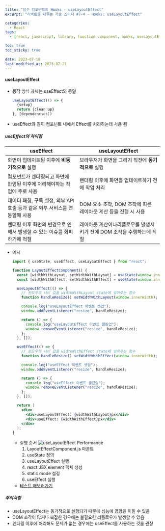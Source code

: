 ```yaml
---
title: "함수 컴포넌트의 Hooks - useLayoutEffect"
excerpt: "리액트를 다루는 기술 스터디 #7-4 - Hooks: useLayoutEffect"

categories:
  - React
tags:
  - [react, javascript, library, function component, hooks, useLayoutEffect]

toc: true
toc_sticky: true
 
date: 2023-07-18
last_modified_at: 2023-07-21
---
```


#### useLayoutEffect
- 동작 방식 자체는 useEffect와 동일
  ```jsx
  useLayoutEffect(() => {
    {setup}
    return {clean up}
  }, [dependencies])
  ```
- useEffect와 같이 컴포넌트 내에서 Effect를 처리하는데 사용 됨

##### useEffect와 차이점

  | useEffect | useLayoutEffect |
  | --- | --- |
  |화면이 업데이트된 이후에 **비동기적으로** 실행|브라우저가 화면을 그리기 직전에 **동기적으로** 실행|
  |컴포넌트가 렌더링되고 화면에 반영된 이후에 처리해야하는 작업에 주로 사용|렌더링 이후에 화면을 업데이트하기 전에 작업 처리|
  |데이터 패칭, 구독 설정, 외부 API 호출 등과 같은 외부 서비스를 연동할때 사용|DOM 요소 조작, DOM 조작에 따른 레이아웃 계산 등을 진행 시 사용|
  |렌더링 이후 화면의 변경으로 인해서 발생할 수 있는 이슈를 회피하기에 적절|레이아웃 계산이나리플로우를 발생시키기 전에 DOM 조작을 수행하는데 적절|
  
  - 예시
    ```jsx
    import { useState, useEffect, useLayoutEffect } from "react";

    function LayoutEffectComponent() {
      const [widthWithLayout, setWidthWithLayout] = useState(window.innerWidth);
      const [widthWithEffect, setWidthWithEffect] = useState(window.innerWidth);

      useLayoutEffect(() => {
        // 윈도우의 너비 값을 widthWithLayout state에 넣어주는 함수 
        function handleResize() setWidthWithLayout(window.innerWidth);

        console.log("useLayoutEffect 이벤트 셋업");
        window.addEventListener("resize", handleResize);

        return () => {
          console.log("useLayoutEffect 이벤트 클린업");
          window.removeEventListener("resize", handleResize);
        };
      }, []);

      useEffect(() => {
        // 윈도우의 너비 값을 widthWithEffect state에 넣어주는 함수
        function handleResize() setWidthWithEffect(window.innerWidth);

        console.log("useEffect 이벤트 셋업");
        window.addEventListener("resize", handleResize);

        return () => {
          console.log("useEffect 이벤트 클린업");
          window.removeEventListener("resize", handleResize);
        };
      }, []);

      return (
        <div>
          <div>useLayoutEffect: {widthWithLayout}px</div>
          <div>useEffect: {widthWithEffect}px</div>
        </div>
      );
    }
    ```

    - 실행 순서
      ![useLayoutEffect Performance](https://github.com/sunmerrr/sunmerrr.github.io/assets/65106740/380b215a-bc90-417c-a65e-7c3a6a3d160e)
      1. LayoutEffectComponent.js 마운트
      1. useState 정의
      1. useLayoutEffect 실행
      1. react JSX element 객체 생성
      1. static mode 설정
      1. useEffect 실행
    - [테스트 해보러가기](https://codesandbox.io/s/distracted-ramanujan-lk3rcf?file=/src/App.js)

##### 주의사항
- useLayoutEffect는 동기적으로 실행되기 때문에 성능에 영향을 미칠 수 있음
- DOM 조작이 많거나 복잡한 경우에는 불필요한 리플로우가 발생할 수 있음
- 렌더링 이후에 처리해도 문제가 없는 경우에는 useEffect를 사용하는 것을 권장

